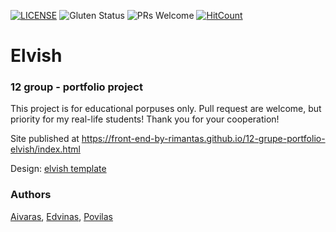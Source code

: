 [![LICENSE](https://img.shields.io/badge/license-MIT-blue.svg?style=flat-square)](https://github.com/belauzas/HTML5-website-template/blob/master/LICENSE.md)
![Gluten Status](https://img.shields.io/badge/Gluten-Free-green.svg)
![PRs Welcome](https://img.shields.io/badge/PRs-welcome-brightgreen.svg)
[![HitCount](http://hits.dwyl.com/front-end-by-rimantas/12-grupe-portfolio-elvish.svg)](http://hits.dwyl.com/front-end-by-rimantas/12-grupe-portfolio-elvish)

# Elvish
### 12 group - portfolio project

This project is for educational porpuses only. Pull request are welcome, but priority for my real-life students! Thank you for your cooperation!

Site published at https://front-end-by-rimantas.github.io/12-grupe-portfolio-elvish/index.html

Design: [elvish template](http://themesboss.com/elvish/index_6.html)

### Authors
[Aivaras](https://github.com/belauzas), [Edvinas](https://github.com/belauzas), [Povilas](https://github.com/selmiukstis)
